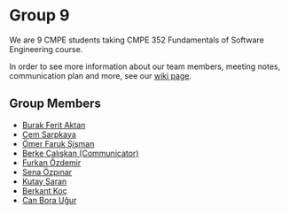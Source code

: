 # Group 9

We are 9 CMPE students taking CMPE 352 Fundamentals of Software Engineering course.

In order to see more information about our team members, meeting notes, communication plan and more, see our [wiki page](https://github.com/bounswe/bounswe2022group9/wiki).

## Group Members
* [Burak Ferit Aktan](https://github.com/bounswe/bounswe2022group9/wiki/Burak-Ferit-Aktan)
* [Cem Sarpkaya](https://github.com/bounswe/bounswe2022group9/wiki/Cem-Sarpkaya)
* [Ömer Faruk Şişman](https://github.com/bounswe/bounswe2022group9/wiki/%C3%96mer-Faruk-%C5%9Ei%C5%9Fman)
* [Berke Çalışkan (Communicator) ](https://github.com/bounswe/bounswe2022group9/wiki/Berke-%C3%87al%C4%B1%C5%9Fkan)
* [Furkan Özdemir](https://github.com/bounswe/bounswe2022group9/wiki/Furkan-%C3%96zdemir)
* [Sena Özpınar](https://github.com/bounswe/bounswe2022group9/wiki/Sena-%C3%96zp%C4%B1nar)
* [Kutay Saran](https://github.com/bounswe/bounswe2022group9/wiki/Kutay-Saran)
* [Berkant Koç](https://github.com/bounswe/bounswe2022group9/wiki/Berkant-Ko%C3%A7)
* [Can Bora Uğur](https://github.com/bounswe/bounswe2022group9/wiki/Can-Bora-U%C4%9Fur)
